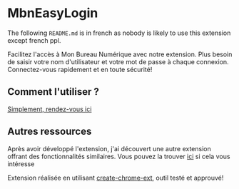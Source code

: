 # MbnEasyLogin

The following `README.md` is in french as nobody is likely to use this extension except french ppl.

Facilitez l'accès à Mon Bureau Numérique avec notre extension. Plus besoin de saisir votre nom d'utilisateur et votre mot de passe à chaque connexion. Connectez-vous rapidement et en toute sécurité!

## Comment l'utiliser ?

[Simplement, rendez-vous ici](https://github.com/DevYatsu/MbnEasyLogin/releases)

## Autres ressources
Après avoir développé l'extension, j'ai découvert une autre extension offrant des fonctionnalités similaires. Vous pouvez la trouver [ici](https://github.com/mateo08c/ENTAutoConnect) si cela vous intéresse

Extension réalisée en utilisant [create-chrome-ext](https://github.com/guocaoyi/create-chrome-ext), outil testé et approuvé!
